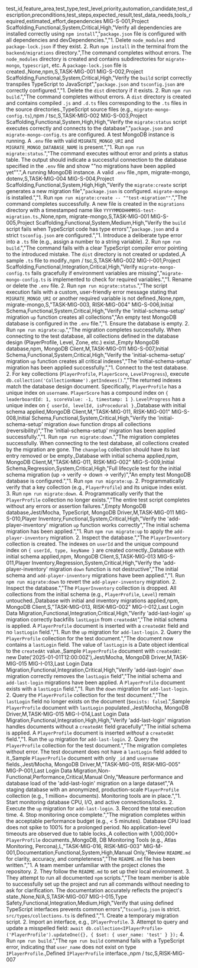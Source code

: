 test_id,feature_area,test_type,test_level,priority,automation_candidate,test_description,preconditions,test_steps,expected_result,test_data_needs,tools_required,estimated_effort,dependencies
MIG-S-001,Project Scaffolding,Functional,System,Critical,High,"Verify all dependencies are installed correctly using `npm install`","`package.json` file is configured with all dependencies and devDependencies.","1. Delete `node_modules` and `package-lock.json` if they exist.
2. Run `npm install` in the terminal from the `backend/migrations` directory.",The command completes without errors. The `node_modules` directory is created and contains subdirectories for `migrate-mongo`, `typescript`, etc. A `package-lock.json` file is created.,None,npm,S,TASK-MIG-001
MIG-S-002,Project Scaffolding,Functional,System,Critical,High,"Verify the `build` script correctly transpiles TypeScript to JavaScript","`package.json` and `tsconfig.json` are correctly configured.","1. Delete the `dist` directory if it exists.
2. Run `npm run build`.","The command completes without errors. A `dist` directory is created and contains compiled `.js` and `.d.ts` files corresponding to the `.ts` files in the source directories.,TypeScript source files (e.g., `migrate-mongo-config.ts`),npm / tsc,S,TASK-MIG-002
MIG-S-003,Project Scaffolding,Functional,System,High,High,"Verify the `migrate:status` script executes correctly and connects to the database","`package.json` and `migrate-mongo-config.ts` are configured. A test MongoDB instance is running. A `.env` file with valid `MIGRATE_MONGO_URI` and `MIGRATE_MONGO_DATABASE_NAME` is present.","1. Run `npm run migrate:status`.","The command executes without error and prints a status table. The output should indicate a successful connection to the database specified in the `.env` file and show ""no migrations have been applied yet"".",A running MongoDB instance. A valid `.env` file.,npm, migrate-mongo, dotenv,S,TASK-MIG-004
MIG-S-004,Project Scaffolding,Functional,System,High,High,"Verify the `migrate:create` script generates a new migration file","`package.json` is configured. `migrate-mongo` is installed.","1. Run `npm run migrate:create -- ""test-migration""`.","The command completes successfully. A new file is created in the `migrations` directory with a timestamped name like `YYYYMMDDHHMMSS-test-migration.ts`.,None,npm, migrate-mongo,S,TASK-MIG-001
MIG-S-005,Project Scaffolding,Functional,System,Medium,High,"Verify the `build` script fails when TypeScript code has type errors","`package.json` and a strict `tsconfig.json` are configured.","1. Introduce a deliberate type error into a `.ts` file (e.g., assign a number to a string variable).
2. Run `npm run build`.","The command fails with a clear TypeScript compiler error pointing to the introduced mistake. The `dist` directory is not created or updated.,A sample `.ts` file to modify.,npm / tsc,S,TASK-MIG-002
MIG-I-001,Project Scaffolding,Functional,Integration,Critical,High,"Verify `migrate-mongo-config.ts` fails gracefully if environment variables are missing","`migrate-mongo-config.ts` is implemented to check for required variables.","1. Rename or delete the `.env` file.
2. Run `npm run migrate:status`.","The script execution fails with a custom, user-friendly error message stating that `MIGRATE_MONGO_URI` or another required variable is not defined.,None,npm, migrate-mongo,S,"TASK-MIG-003, RISK-MIG-004"
MIG-S-006,Initial Schema,Functional,System,Critical,High,"Verify the 'initial-schema-setup' migration `up` function creates all collections","An empty test MongoDB database is configured in the `.env` file.","1. Ensure the database is empty.
2. Run `npm run migrate:up`.","The migration completes successfully. When connecting to the test database, all collections defined in the database design (PlayerProfile, Level, Zone, etc.) exist.,Empty MongoDB database,npm, MongoDB Client,M,TASK-MIG-011
MIG-S-007,Initial Schema,Functional,System,Critical,High,"Verify the 'initial-schema-setup' migration `up` function creates all critical indexes","The 'initial-schema-setup' migration has been applied successfully.","1. Connect to the test database.
2. For key collections (`PlayerProfile`, `PlayerScore`, `LevelProgress`), execute `db.collection('CollectionName').getIndexes()`.","The returned indexes match the database design document. Specifically, `PlayerProfile` has a unique index on `username`. `PlayerScore` has a compound index on `{ leaderboardId: 1, scoreValue: -1, timestamp: 1 }`. `LevelProgress` has a unique index on `{ userId, levelId, isProcedural }`.,Database with initial schema applied,MongoDB Client,M,"TASK-MIG-011, RISK-MIG-001"
MIG-S-008,Initial Schema,Functional,System,Critical,High,"Verify the 'initial-schema-setup' migration `down` function drops all collections (reversibility)","The 'initial-schema-setup' migration has been applied successfully.","1. Run `npm run migrate:down`.","The migration completes successfully. When connecting to the test database, all collections created by the migration are gone. The `changelog` collection should have its last entry removed or be empty.,Database with initial schema applied,npm, MongoDB Client,M,"TASK-MIG-011, RISK-MIG-002"
MIG-S-009,Initial Schema,Regression,System,Critical,High,"Full lifecycle test for the initial schema migration (up -> verify -> down -> verify)","An empty test MongoDB database is configured.","1. Run `npm run migrate:up`.
2. Programmatically verify that a key collection (e.g., `PlayerProfile`) and its unique index exist.
3. Run `npm run migrate:down`.
4. Programmatically verify that the `PlayerProfile` collection no longer exists.","The entire test script completes without any errors or assertion failures.",Empty MongoDB database,Jest/Mocha, TypeScript, MongoDB Driver,M,TASK-MIG-011
MIG-S-010,Player Inventory,Functional,System,Critical,High,"Verify the 'add-player-inventory' migration `up` function works correctly","The initial schema migration has been applied.","1. Run `npm run migrate:up` to apply the `add-player-inventory` migration.
2. Inspect the database.","The `PlayerInventory` collection is created. The indexes on `userId` and the unique compound index on `{ userId, type, keyName }` are created correctly.,Database with initial schema applied,npm, MongoDB Client,S,TASK-MIG-013
MIG-S-011,Player Inventory,Regression,System,Critical,High,"Verify the 'add-player-inventory' migration `down` function is not destructive","The initial schema and `add-player-inventory` migrations have been applied.","1. Run `npm run migrate:down` to revert the `add-player-inventory` migration.
2. Inspect the database.","The `PlayerInventory` collection is dropped. All collections from the initial schema (e.g., `PlayerProfile`, `Level`) remain untouched.,Database with initial and inventory migrations applied,npm, MongoDB Client,S,"TASK-MIG-013, RISK-MIG-002"
MIG-I-012,Last Login Data Migration,Functional,Integration,Critical,High,"Verify 'add-last-login' `up` migration correctly backfills `lastLogin` from `createdAt`","The initial schema is applied. A `PlayerProfile` document is inserted with a `createdAt` field and no `lastLogin` field.","1. Run the `up` migration for `add-last-login`.
2. Query the `PlayerProfile` collection for the test document.","The document now contains a `lastLogin` field. The value of `lastLogin` is a Date object identical to the `createdAt` value.,Sample `PlayerProfile` document with `createdAt`: new Date('2025-01-01T12:00:00Z'),Jest/Mocha, MongoDB Driver,M,TASK-MIG-015
MIG-I-013,Last Login Data Migration,Functional,Integration,Critical,High,"Verify 'add-last-login' `down` migration correctly removes the `lastLogin` field","The initial schema and `add-last-login` migrations have been applied. A `PlayerProfile` document exists with a `lastLogin` field.","1. Run the `down` migration for `add-last-login`.
2. Query the `PlayerProfile` collection for the test document.","The `lastLogin` field no longer exists on the document (`$exists: false`).",Sample `PlayerProfile` document with `lastLogin` populated.,Jest/Mocha, MongoDB Driver,M,TASK-MIG-015
MIG-I-014,Last Login Data Migration,Functional,Integration,High,High,"Verify 'add-last-login' migration handles documents without a `createdAt` field gracefully","The initial schema is applied. A `PlayerProfile` document is inserted *without* a `createdAt` field.","1. Run the `up` migration for `add-last-login`.
2. Query the `PlayerProfile` collection for the test document.","The migration completes without error. The test document does not have a `lastLogin` field added to it.,Sample `PlayerProfile` document with only `_id` and `username` fields.,Jest/Mocha, MongoDB Driver,M,"TASK-MIG-015, RISK-MIG-005"
MIG-P-001,Last Login Data Migration,Non-Functional,Performance,Critical,Manual Only,"Measure performance and database load of the 'add-last-login' migration on a large dataset","A staging database with an anonymized, production-scale `PlayerProfile` collection (e.g., 1 million+ documents). Monitoring tools are in place.","1. Start monitoring database CPU, I/O, and active connections/locks.
2. Execute the `up` migration for `add-last-login`.
3. Record the total execution time.
4. Stop monitoring once complete.","The migration completes within the acceptable performance budget (e.g., < 5 minutes). Database CPU load does not spike to 100% for a prolonged period. No application-level timeouts are observed due to table locks.,A collection with 1,000,000+ `PlayerProfile` documents.,MongoDB, DB Monitoring Tools (e.g., Atlas Monitoring, Percona),L,"TASK-MIG-016, RISK-MIG-003"
MIG-M-001,Documentation,Functional,System,High,Manual Only,"Review `README.md` for clarity, accuracy, and completeness","The `README.md` file has been written.","1. A team member unfamiliar with the project clones the repository.
2. They follow the `README.md` to set up their local environment.
3. They attempt to run all documented `npm` scripts.","The team member is able to successfully set up the project and run all commands without needing to ask for clarification. The documentation accurately reflects the project's state.,None,N/A,S,TASK-MIG-007
MIG-I-015,Type Safety,Functional,Integration,Medium,High,"Verify that using defined TypeScript interfaces prevents common errors","`tsconfig.json` is strict. `src/types/collections.ts` is defined.","1. Create a temporary migration script.
2. Import an interface, e.g., `IPlayerProfile`.
3. Attempt to query and update a misspelled field: `await db.collection<IPlayerProfile>('PlayerProfile').updateOne({}, { $set: { user_name: 'test' } });`
4. Run `npm run build`.","The `npm run build` command fails with a TypeScript error, indicating that `user_name` does not exist on type `IPlayerProfile`.,Defined `IPlayerProfile` interface.,npm / tsc,S,RISK-MIG-007